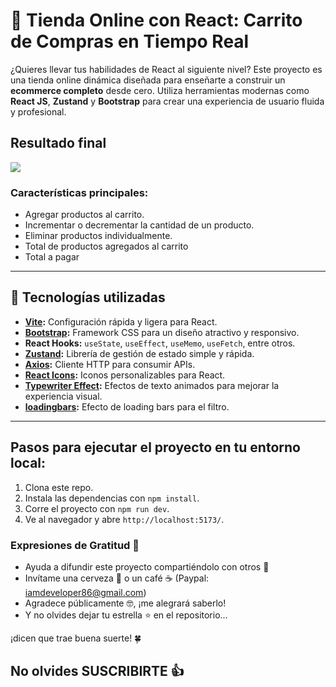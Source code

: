 # 🛒 Tienda Online con React: Carrito de Compras en Tiempo Real

¿Quieres llevar tus habilidades de React al siguiente nivel? Este proyecto es una tienda online dinámica diseñada para enseñarte a construir un **ecommerce completo** desde cero. Utiliza herramientas modernas como **React JS**, **Zustand** y **Bootstrap** para crear una experiencia de usuario fluida y profesional.

## Resultado final

![](https://raw.githubusercontent.com/urian121/imagenes-proyectos-github/refs/heads/master/tienda-online-con-carrito-de-compra-en-react.gif)


### Características principales:
- Agregar productos al carrito.
- Incrementar o decrementar la cantidad de un producto.
- Eliminar productos individualmente.
- Total de productos agregados al carrito
- Total a pagar

---

## 🚀 Tecnologías utilizadas

- **[Vite](https://vitejs.dev/):** Configuración rápida y ligera para React.
- **[Bootstrap](https://getbootstrap.com/):** Framework CSS para un diseño atractivo y responsivo.
- **React Hooks:** `useState`, `useEffect`, `useMemo`, `useFetch`, entre otros.
- **[Zustand](https://zustand-demo.pmnd.rs/):** Librería de gestión de estado simple y rápida.
- **[Axios](https://axios-http.com/):** Cliente HTTP para consumir APIs.
- **[React Icons](https://react-icons.github.io/react-icons/):** Iconos personalizables para React.
- **[Typewriter Effect](https://www.npmjs.com/package/typewriter-effect):** Efectos de texto animados para mejorar la experiencia visual.
- **[loadingbars](https://klendi.github.io/react-top-loading-bar/):** Efecto de loading bars para el filtro.

---


## Pasos para ejecutar el proyecto en tu entorno local:

1. Clona este repo.
2. Instala las dependencias con `npm install`.
3. Corre el proyecto con `npm run dev`.
4. Ve al navegador y abre `http://localhost:5173/`.


### Expresiones de Gratitud 🎁

- Ayuda a difundir este proyecto compartiéndolo con otros 📢  
- Invítame una cerveza 🍺 o un café ☕ (Paypal: iamdeveloper86@gmail.com)  
- Agradece públicamente 🤓, ¡me alegrará saberlo!  
- Y no olvides dejar tu estrella ⭐ en el repositorio...

¡dicen que trae buena suerte! 🍀  

## No olvides SUSCRIBIRTE 👍